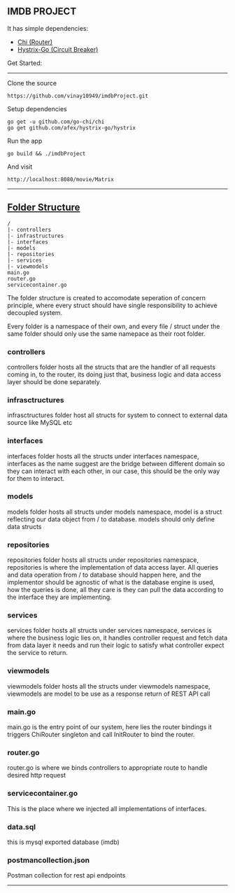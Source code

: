IMDB PROJECT
-------

It has simple dependencies:

 - [Chi (Router)](https://github.com/go-chi/chi)
 - [Hystrix-Go (Circuit Breaker)](https://github.com/afex/hystrix-go)

Get Started:


-------

Clone the source

    https://github.com/vinay10949/imdbProject.git

Setup dependencies

    go get -u github.com/go-chi/chi
    go get github.com/afex/hystrix-go/hystrix

Run the app

    go build && ./imdbProject

And visit

    http://localhost:8080/movie/Matrix

----------

[Folder Structure](https://irahardianto.github.io/service-pattern-go/#folder-structure)
-------
    /
    |- controllers
    |- infrastructures
    |- interfaces
    |- models
    |- repositories
    |- services
    |- viewmodels
    main.go
    router.go
    servicecontainer.go

The folder structure is created to accomodate seperation of concern principle, where every struct should have single responsibility to achieve decoupled system.

Every folder is a namespace of their own, and every file / struct under the same folder should only use the same namepace as their root folder.

### controllers

controllers folder hosts all the structs that  are the handler of all requests coming in, to the router, its doing just that, business logic and data access layer should be done separately.


### infrasctructures

infrasctructures folder host all structs for  system to connect to external data source like  MySQL etc 

### interfaces

interfaces folder hosts all the structs under interfaces namespace, interfaces as the name suggest are the bridge between different domain so they can interact with each other, in our case, this should be the only way for them to interact.

### models

models folder hosts all structs under models namespace, model is a struct reflecting our data object from / to database. models should only define data structs

### repositories

repositories folder hosts all structs under repositories namespace, repositories is where the implementation of data access layer. All queries and data operation from / to database should happen here, and the implementor should be agnostic of what is the database engine is used, how the queries is done, all they care is they can pull the data according to the interface they are implementing.

### services

services folder hosts all structs under services namespace, services is where the business logic lies on, it handles controller request and fetch data from data layer it needs and run their logic to satisfy what controller expect the service to return.

### viewmodels

viewmodels folder hosts all the structs under viewmodels namespace, viewmodels are model to be use as a response return of REST API call

### main.go

main.go is the entry point of our system, here lies the router bindings it triggers ChiRouter singleton and call InitRouter to bind the router.

### router.go

router.go is where we binds controllers to appropriate route to handle desired http request

### servicecontainer.go

This is the place where we injected all implementations of interfaces.

### data.sql

this is mysql exported database (imdb)

### postmancollection.json

Postman collection for rest api endpoints

----------

